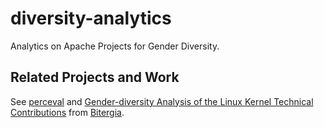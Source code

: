 # diversity-analytics
Analytics on Apache Projects for Gender Diversity.

## Related Projects and Work

See [perceval](https://github.com/grimoirelab/perceval) and [Gender-diversity Analysis of the Linux Kernel Technical Contributions](https://blog.bitergia.com/2016/10/11/gender-diversity-analysis-of-the-linux-kernel-technical-contributions/) from [Bitergia](https://www.bitergia.com/).